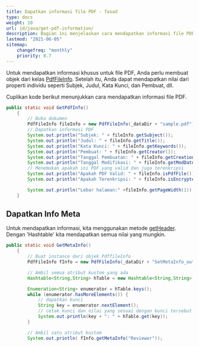 ```yaml
---
title: Dapatkan informasi file PDF - fasad
type: docs
weight: 10
url: id/java/get-pdf-information/
description: Bagian ini menjelaskan cara mendapatkan informasi file PDF dengan Aspose.PDF Facades menggunakan Kelas PdfFileInfo.
lastmod: "2021-06-05"
sitemap:
    changefreq: "monthly"
    priority: 0.7
---
```


Untuk mendapatkan informasi khusus untuk file PDF, Anda perlu membuat objek dari kelas [PdfFileInfo](https://reference.aspose.com/pdf/java/com.aspose.pdf.facades/PdfFileInfo). Setelah itu, Anda dapat mendapatkan nilai dari properti individu seperti Subjek, Judul, Kata Kunci, dan Pembuat, dll.

Cuplikan kode berikut menunjukkan cara mendapatkan informasi file PDF.

```java
public static void GetPdfInfo()
    {
        // Buka dokumen
        PdfFileInfo fileInfo = new PdfFileInfo(_dataDir + "sample.pdf");
        // Dapatkan informasi PDF
        System.out.println("Subjek: " + fileInfo.getSubject());
        System.out.println("Judul: " + fileInfo.getTitle());
        System.out.println("Kata Kunci: " + fileInfo.getKeywords());
        System.out.println("Pembuat: " + fileInfo.getCreator());
        System.out.println("Tanggal Pembuatan: " + fileInfo.getCreationDate());
        System.out.println("Tanggal Modifikasi: " + fileInfo.getModDate());
        // Menemukan apakah ini PDF yang valid dan juga terenkripsi
        System.out.println("Apakah PDF Valid: " + fileInfo.isPdfFile());
        System.out.println("Apakah Terenkripsi: " + fileInfo.isEncrypted());

        System.out.println("Lebar halaman:" +fileInfo.getPageWidth(1));
    }
```


## Dapatkan Info Meta

Untuk mendapatkan informasi, kita menggunakan metode [getHeader](https://reference.aspose.com/pdf/java/com.aspose.pdf.facades/PdfFileInfo#getHeader--). Dengan 'Hashtable' kita mendapatkan semua nilai yang mungkin.

```java
public static void GetMetaInfo()
    {        
        // Buat instance dari objek PdffileInfo
        PdfFileInfo fInfo = new PdfFileInfo(_dataDir + "SetMetaInfo_out.pdf");

        // Ambil semua atribut kustom yang ada
        Hashtable<String,String> hTable = new Hashtable<String,String>(fInfo.getHeader());

        Enumeration<String> enumerator = hTable.keys();
        while (enumerator.hasMoreElements()) { 
            // dapatkan kunci
            String key = enumerator.nextElement();  
            // cetak kunci dan nilai yang sesuai dengan kunci tersebut
            System.out.println(key + ": " + hTable.get(key));
        }

        // Ambil satu atribut kustom
        System.out.println( fInfo.getMetaInfo("Reviewer"));
```